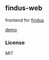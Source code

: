 ## findus-web

frontend for [findus](https://github.com/gapato/findus)

[demo](http://findus.oknaj.eu)

### License
MIT
